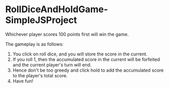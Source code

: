 # RollDiceAndHoldGame-SimpleJSProject

Whichever player scores 100 points first will win the game.

The gameplay is as follows:
1.  You click on roll dice, and you will store the score in the current.
2.  If you roll 1, then the accumulated score in the current will be forfeited and the current player's turn will end.
3.  Hence don't be too greedy and click hold to add the accumulated score to the player's total score.
4.  Have fun!